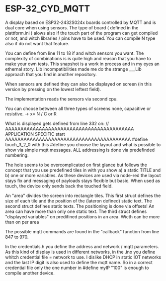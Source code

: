 # ESP-32_CYD_MQTT
A display based on   ESP32-2432S024x  boards controlled by MQTT and is dual core when using sensors.
The type of board ( defined in the plattform.ini  ) alows also if the touch part of the program can get compiled or not, and witch libraries / pins have to be used.
You can compile N type also if do not want that feature.

You can define from line 11 to 18 if and witch sensors you want. The complexity of combinations is is quite high and reason that you have to make your own tests.
This snapshot is a work in process and in my eyes an ethernal story. Lib incompatibilities made me do the strange ___Lib approach that you find in another repository.

When sensors are defined they can also be displayed on screen (in this version by pressing on the lowest leftest field).

The implementation reads the sensors via second cpu. 

You can choose between all three types of screens none, capacitive or resistive. -> x= N / C or R



What is displayed gets defined from line 332 on:
// AAAAAAAAAAAAAAAAAAAAAAAAAAAAAAAAAAAAAAAAAA  APPLICATION SPECIFIC start AAAAAAAAAAAAAAAAAAAAAAAAAAAAAAAAAAAAAAAAA
#define touch_3_2_0
with this #define you choose the layout and what is possible to show via simple mqtt messages. ALL addressing is done via predefinded numbering. 

The hole seems to be overcomplicated on first glance but follows the concept that you use predefined tiles in with you show a) a static TITLE and b) one or more variables.
As these devices are used via node-red the layout stays fix and messaging of payloads stays flexible but basic. When used as touch, the device only sends back the touched field.

An "area" divides the screen into rectangle tiles. This first struct defines the size of each tile and the position of the (lateron defined) static text.
The second struct defines static texts. The positioning is done via offsets! An area can have more than only one static text.
The third struct defines "displayed variables" on predifined positions in an area. Wicth can be more than on per area

The possible mqtt commands are found in the "callback" function from line 847 to 970.

In the  credentials.h  you define the address and network / mqtt parameters.
As this kind of display is used in different networks, in the .ino you define whitch credential file  = network to use.
I dislike DHCP in static IOT networks and the last IP digit is also used to define the mqtt name.
So in a correct credential file only the one number in   #define myIP "100"   is enough to compile another device.
